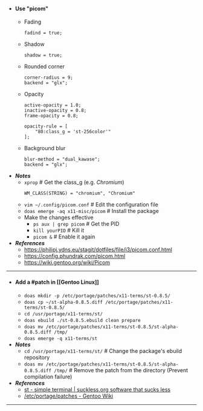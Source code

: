 - #### Use "picom"
    - Fading
      ```
      fadind = true;
      ```
    - Shadow
      ```
      shadow = true;
      ```
    - Rounded corner
      ```
      corner-radius = 9;
      backend = "glx";
      ```
    - Opacity
      ```
      active-opacity = 1.0;
      inactive-opacity = 0.8;
      frame-opacity = 0.8;
      
      opacity-rule = [
          "80:class_g = 'st-256color'"
      ];
      ```
    - Background blur
      ```
      blur-method = "dual_kawase";
      backend = "glx";
      ```
- ***Notes***
    - `xprop` # Get the class_g (e.g. *Chromium*)
      ```
      WM_CLASS(STRING) = "chromium", "Chromium"
      ```
	- `vim ~/.config/picom.conf` # Edit the configuration file
	- `doas emerge -aq x11-misc/picom` # Install the package
    - Make the changes effective
        - `ps aux | grep picom` # Get the PID
        - `kill yourPID` # Kill it
        - `picom &` # Enable it again
- ***References***
	- https://philipj.ydns.eu/stagit/dotfiles/file/i3/picom.conf.html
	- https://config.phundrak.com/picom.html
	- https://wiki.gentoo.org/wiki/Picom
- ---
- #### Add a #patch in [[Gentoo Linux]]
	- `doas mkdir -p /etc/portage/patches/x11-terms/st-0.8.5/`
	- `doas cp ~/st-alpha-0.8.5.diff /etc/portage/patches/x11-terms/st-0.8.5/`
	- `cd /usr/portage/x11-terms/st/`
	- `doas ebuild ./st-0.8.5.ebuild clean prepare`
	- `doas mv /etc/portage/patches/x11-terms/st-0.8.5/st-alpha-0.8.5.diff /tmp/`
	- `doas emerge -q x11-terms/st`
- ***Notes***
	- `cd /usr/portage/x11-terms/st/` # Change the package's ebuild repository
	- `doas mv /etc/portage/patches/x11-terms/st-0.8.5/st-alpha-0.8.5.diff /tmp/` # Remove the patch from the directory (Prevent compilation failure)
- ***References***
	- [st - simple terminal | suckless.org software that sucks less](https://st.suckless.org/patches/alpha/)
	- [/etc/portage/patches - Gentoo Wiki](https://wiki.gentoo.org/wiki//etc/portage/patches)
- ---
